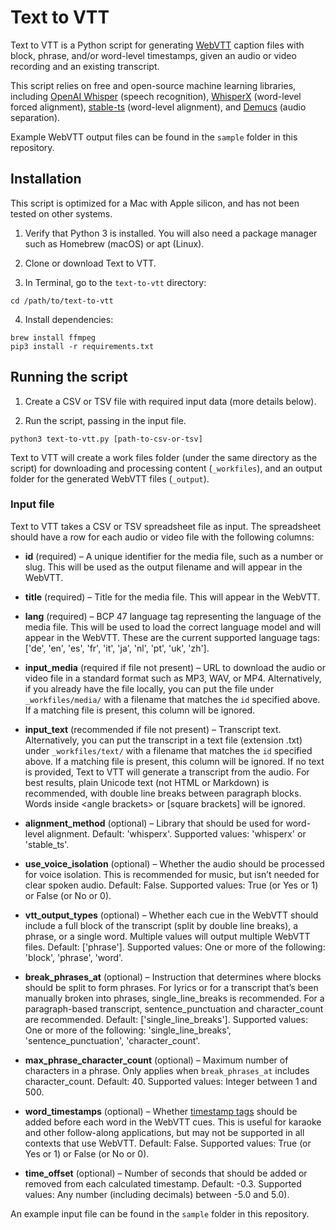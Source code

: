 # Text to VTT

Text to VTT is a Python script for generating [WebVTT](https://developer.mozilla.org/en-US/docs/Web/API/WebVTT_API) caption files with block, phrase, and/or word-level timestamps, given an audio or video recording and an existing transcript.

This script relies on free and open-source machine learning libraries, including [OpenAI Whisper](https://github.com/openai/whisper) (speech recognition), [WhisperX](https://github.com/m-bain/whisperX) (word-level forced alignment), [stable-ts](https://github.com/jianfch/stable-ts) (word-level alignment), and [Demucs](https://github.com/facebookresearch/demucs) (audio separation).

Example WebVTT output files can be found in the `sample` folder in this repository.


## Installation

This script is optimized for a Mac with Apple silicon, and has not been tested on other systems.

1. Verify that Python 3 is installed. You will also need a package manager such as Homebrew (macOS) or apt (Linux).

2. Clone or download Text to VTT.

3. In Terminal, go to the `text-to-vtt` directory:

```
cd /path/to/text-to-vtt
```

4. Install dependencies:

```
brew install ffmpeg
pip3 install -r requirements.txt
```


## Running the script

1. Create a CSV or TSV file with required input data (more details below).

2. Run the script, passing in the input file.
```
python3 text-to-vtt.py [path-to-csv-or-tsv]
```

Text to VTT will create a work files folder (under the same directory as the script) for downloading and processing content (`_workfiles`), and an output folder for the generated WebVTT files (`_output`).

### Input file

Text to VTT takes a CSV or TSV spreadsheet file as input. The spreadsheet should have a row for each audio or video file with the following columns:

* **id** (required) – A unique identifier for the media file, such as a number or slug. This will be used as the output filename and will appear in the WebVTT.

* **title** (required) – Title for the media file. This will appear in the WebVTT.

* **lang** (required) – BCP 47 language tag representing the language of the media file. This will be used to load the correct language model and will appear in the WebVTT. These are the current supported language tags: ['de', 'en', 'es', 'fr', 'it', 'ja', 'nl', 'pt', 'uk', 'zh'].

* **input_media** (required if file not present) – URL to download the audio or video file in a standard format such as MP3, WAV, or MP4. Alternatively, if you already have the file locally, you can put the file under `_workfiles/media/` with a filename that matches the `id` specified above. If a matching file is present, this column will be ignored.

* **input_text** (recommended if file not present) – Transcript text. Alternatively, you can put the transcript in a text file (extension .txt) under `_workfiles/text/` with a filename that matches the `id` specified above. If a matching file is present, this column will be ignored. If no text is provided, Text to VTT will generate a transcript from the audio. For best results, plain Unicode text (not HTML or Markdown) is recommended, with double line breaks between paragraph blocks. Words inside &lt;angle brackets&gt; or [square brackets] will be ignored.

* **alignment_method** (optional) – Library that should be used for word-level alignment. Default: 'whisperx'. Supported values: 'whisperx' or 'stable_ts'.

* **use_voice_isolation** (optional) – Whether the audio should be processed for voice isolation. This is recommended for music, but isn’t needed for clear spoken audio. Default: False. Supported values: True (or Yes or 1) or False (or No or 0).

* **vtt_output_types** (optional) – Whether each cue in the WebVTT should include a full block of the transcript (split by double line breaks), a phrase, or a single word. Multiple values will output multiple WebVTT files. Default: ['phrase']. Supported values: One or more of the following: 'block', 'phrase', 'word'.

* **break_phrases_at** (optional) – Instruction that determines where blocks should be split to form phrases. For lyrics or for a transcript that’s been manually broken into phrases, single_line_breaks is recommended. For a paragraph-based transcript, sentence_punctuation and character_count are recommended. Default: ['single_line_breaks']. Supported values: One or more of the following: 'single_line_breaks', 'sentence_punctuation', 'character_count'.

* **max_phrase_character_count** (optional) – Maximum number of characters in a phrase. Only applies when `break_phrases_at` includes character_count. Default: 40. Supported values: Integer between 1 and 500.

* **word_timestamps** (optional) – Whether [timestamp tags](https://developer.mozilla.org/en-US/docs/Web/API/WebVTT_API#cue_payload_text_tags) should be added before each word in the WebVTT cues. This is useful for karaoke and other follow-along applications, but may not be supported in all contexts that use WebVTT. Default: False. Supported values: True (or Yes or 1) or False (or No or 0).

* **time_offset** (optional) – Number of seconds that should be added or removed from each calculated timestamp. Default: -0.3. Supported values: Any number (including decimals) between -5.0 and 5.0).

An example input file can be found in the `sample` folder in this repository.
